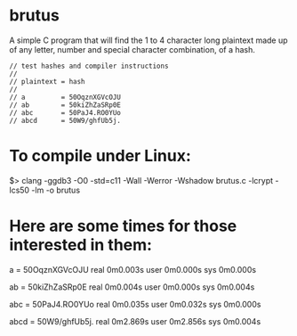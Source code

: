 # brutus
A simple C program that will find the 1 to 4 character long plaintext made up of any letter,  number and special character combination, of a hash.

    // test hashes and compiler instructions 
    //
    // plaintext = hash 
    //
    // a         = 50OqznXGVcOJU
    // ab        = 50kiZhZaSRp0E
    // abc       = 50PaJ4.RO0YUo
    // abcd      = 50W9/ghfUb5j.
    
    
# To compile under Linux:

   $> clang -ggdb3 -O0 -std=c11 -Wall -Werror -Wshadow brutus.c -lcrypt -lcs50 -lm -o brutus

# Here are some times for those interested in them:

a = 50OqznXGVcOJU
real    0m0.003s
user    0m0.000s
sys     0m0.000s

ab = 50kiZhZaSRp0E
real    0m0.004s
user    0m0.000s
sys     0m0.004s

abc = 50PaJ4.RO0YUo
real    0m0.035s
user    0m0.032s
sys     0m0.000s

abcd = 50W9/ghfUb5j.
real    0m2.869s
user    0m2.856s
sys     0m0.004s

